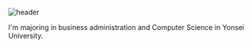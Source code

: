 ![header](https://capsule-render.vercel.app/api?type=rect&color=gradient&section=header&text=Portfolio&fontAlign=30&fontSize=30&textBg=true&desc=Hwang%20Yeonjun&descAlign=60&descAlignY=50)

I'm majoring in business administration and Computer Science in Yonsei University.

